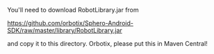 You'll need to download RobotLibrary.jar from

https://github.com/orbotix/Sphero-Android-SDK/raw/master/library/RobotLibrary.jar

and copy it to this directory.  Orbotix, please put this in Maven
Central!
